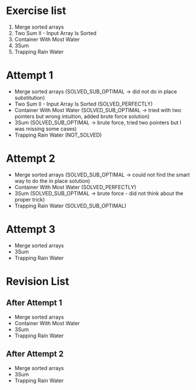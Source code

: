 # Exercise list
1. Merge sorted arrays
2. Two Sum II - Input Array Is Sorted
3. Container With Most Water
4. 3Sum
5. Trapping Rain Water

# Attempt 1
* Merge sorted arrays (SOLVED_SUB_OPTIMAL -> did not do in place substitution)
* Two Sum II - Input Array Is Sorted (SOLVED_PERFECTLY)
* Container With Most Water (SOLVED_SUB_OPTIMAL -> tried with two pointers but wrong intuition, added brute force solution)
* 3Sum (SOLVED_SUB_OPTIMAL -> brute force, tried two pointers but I was missing some cases)
* Trapping Rain Water (NOT_SOLVED)

# Attempt 2
* Merge sorted arrays (SOLVED_SUB_OPTIMAL -> could not find the smart way to do the in place solution)
* Container With Most Water (SOLVED_PERFECTLY)
* 3Sum (SOLVED_SUB_OPTIMAL -> brute force - did not think about the proper trick)
* Trapping Rain Water (SOLVED_SUB_OPTIMAL)

# Attempt 3
* Merge sorted arrays
* 3Sum
* Trapping Rain Water

# Revision List
## After Attempt 1
* Merge sorted arrays 
* Container With Most Water 
* 3Sum 
* Trapping Rain Water

## After Attempt 2
* Merge sorted arrays
* 3Sum
* Trapping Rain Water